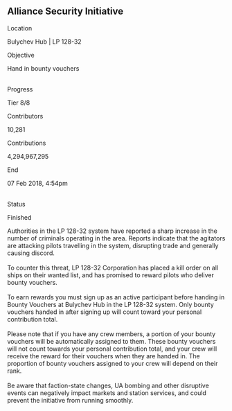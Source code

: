 ## Alliance Security Initiative

Location

Bulychev Hub \| LP 128-32

Objective

Hand in bounty vouchers

\
Progress

Tier 8/8

Contributors

10,281

Contributions

4,294,967,295

End

07 Feb 2018, 4:54pm

\
Status

Finished

Authorities in the LP 128-32 system have reported a sharp increase in
the number of criminals operating in the area. Reports indicate that the
agitators are attacking pilots travelling in the system, disrupting
trade and generally causing discord.\
\
To counter this threat, LP 128-32 Corporation has placed a kill order on
all ships on their wanted list, and has promised to reward pilots who
deliver bounty vouchers.\
\
To earn rewards you must sign up as an active participant before handing
in Bounty Vouchers at Bulychev Hub in the LP 128-32 system. Only bounty
vouchers handed in after signing up will count toward your personal
contribution total.\
\
Please note that if you have any crew members, a portion of your bounty
vouchers will be automatically assigned to them. These bounty vouchers
will not count towards your personal contribution total, and your crew
will receive the reward for their vouchers when they are handed in. The
proportion of bounty vouchers assigned to your crew will depend on their
rank.\
\
Be aware that faction-state changes, UA bombing and other disruptive
events can negatively impact markets and station services, and could
prevent the initiative from running smoothly.
